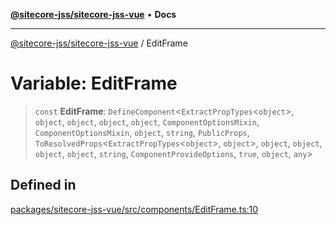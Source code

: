 [**@sitecore-jss/sitecore-jss-vue**](../README.md) • **Docs**

***

[@sitecore-jss/sitecore-jss-vue](../README.md) / EditFrame

# Variable: EditFrame

> `const` **EditFrame**: `DefineComponent`\<`ExtractPropTypes`\<`object`\>, `object`, `object`, `object`, `object`, `ComponentOptionsMixin`, `ComponentOptionsMixin`, `object`, `string`, `PublicProps`, `ToResolvedProps`\<`ExtractPropTypes`\<`object`\>, `object`\>, `object`, `object`, `object`, `object`, `string`, `ComponentProvideOptions`, `true`, `object`, `any`\>

## Defined in

[packages/sitecore-jss-vue/src/components/EditFrame.ts:10](https://github.com/Sitecore/jss/blob/9cd15ca25619b116ad9c500eef4ef2dc9023209b/packages/sitecore-jss-vue/src/components/EditFrame.ts#L10)
